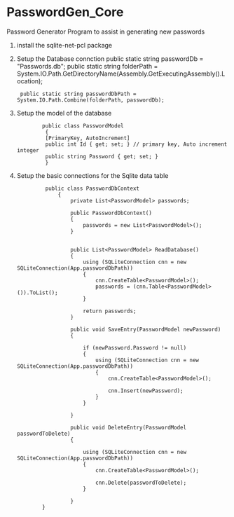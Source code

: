 # PasswordGen_Core
Password Generator Program to assist in generating new passwords


1. install the sqlite-net-pcl package

1. Setup the Database connction
        public static string passwordDb = "Passwords.db";
        public static string folderPath = System.IO.Path.GetDirectoryName(Assembly.GetExecutingAssembly().Location);

        public static string passwordDbPath = System.IO.Path.Combine(folderPath, passwordDb);
        
1. Setup the model of the database

               public class PasswordModel
                {
                [PrimaryKey, AutoIncrement]
                public int Id { get; set; } // primary key, Auto increment integer
                public string Password { get; set; }
                }
        
1. Setup the basic connections for the Sqlite data table

                public class PasswordDbContext
                    {
                        private List<PasswordModel> passwords;

                        public PasswordDbContext()
                        {
                            passwords = new List<PasswordModel>();
                        }


                        public List<PasswordModel> ReadDatabase()
                        {
                            using (SQLiteConnection cnn = new SQLiteConnection(App.passwordDbPath))
                            {
                                cnn.CreateTable<PasswordModel>();
                                passwords = (cnn.Table<PasswordModel>()).ToList();
                            }

                            return passwords;
                        }

                        public void SaveEntry(PasswordModel newPassword)
                        {

                            if (newPassword.Password != null)
                            {
                                using (SQLiteConnection cnn = new SQLiteConnection(App.passwordDbPath))
                                {
                                    cnn.CreateTable<PasswordModel>();

                                    cnn.Insert(newPassword);
                                }
                            }

                        }

                        public void DeleteEntry(PasswordModel passwordToDelete)
                        {

                            using (SQLiteConnection cnn = new SQLiteConnection(App.passwordDbPath))
                            {
                                cnn.CreateTable<PasswordModel>();

                                cnn.Delete(passwordToDelete);
                            }

                        }
               }
